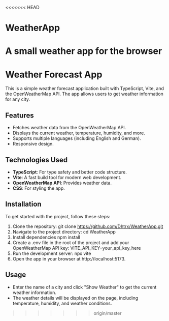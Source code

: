 <<<<<<< HEAD
# WeatherApp
A small weather app for the browser
=======
# Weather Forecast App

This is a simple weather forecast application built with TypeScript, Vite, and the OpenWeatherMap API. The app allows users to get weather information for any city.

## Features

- Fetches weather data from the OpenWeatherMap API.
- Displays the current weather, temperature, humidity, and more.
- Supports multiple languages (including English and German).
- Responsive design.

## Technologies Used

- **TypeScript**: For type safety and better code structure.
- **Vite**: A fast build tool for modern web development.
- **OpenWeatherMap API**: Provides weather data.
- **CSS**: For styling the app.

## Installation

To get started with the project, follow these steps:

1. Clone the repository:
   git clone https://github.com/Dhtrx/WeatherApp.git
2. Navigate to the project directory:
   cd WeatherApp
3. Install dependencies
   npm install
4. Create a .env file in the root of the project and add your OpenWeatherMap API key:
   VITE_API_KEY=your_api_key_here
5. Run the development server:
   npx vite
6. Open the app in your browser at http://localhost:5173.

## Usage
- Enter the name of a city and click "Show Weather" to get the current weather information.
- The weather details will be displayed on the page, including temperature, humidity, and weather conditions.
>>>>>>> origin/master
